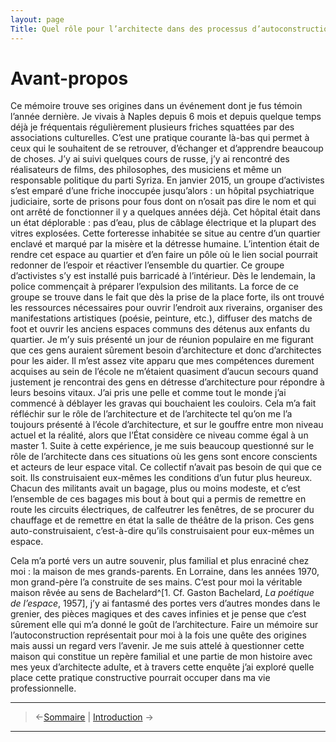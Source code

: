 ```yaml
---
layout: page
Title: Quel rôle pour l’architecte dans des processus d’autoconstruction ?
---
```

# Avant-propos

Ce mémoire trouve ses origines dans un événement dont je fus témoin l’année dernière.
Je vivais à Naples depuis 6 mois et depuis quelque temps déjà je fréquentais régulièrement plusieurs friches squattées par des associations culturelles. C’est une pratique courante là-bas qui permet à ceux qui le souhaitent de se retrouver, d’échanger et d’apprendre beaucoup de choses. J’y ai suivi quelques cours de russe, j’y ai rencontré des réalisateurs de films, des philosophes, des musiciens et même un responsable politique du parti Syriza.
En janvier 2015, un groupe d’activistes s’est emparé d’une friche inoccupée jusqu’alors : un hôpital psychiatrique judiciaire, sorte de prisons pour fous dont on n’osait pas dire le nom et qui ont arrêté de fonctionner il y a quelques années déjà. Cet hôpital était dans un état déplorable : pas d’eau, plus de câblage électrique et la plupart des vitres explosées.
Cette forteresse inhabitée se situe au centre d’un quartier enclavé et marqué par la misère et la détresse humaine. L’intention était de rendre cet espace au quartier et d’en faire un pôle où le lien social pourrait redonner de l’espoir et réactiver l’ensemble du quartier. Ce groupe d’activistes s’y est installé puis barricadé à l’intérieur. Dès le lendemain, la police commençait à préparer l’expulsion des militants.
La force de ce groupe se trouve dans le fait que dès la prise de la place forte, ils ont trouvé les ressources nécessaires pour ouvrir l’endroit aux riverains, organiser des manifestations artistiques (poésie, peinture, etc.), diffuser des matchs de foot et ouvrir les anciens espaces communs des détenus aux enfants du quartier.
Je m’y suis présenté un jour de réunion populaire en me figurant que ces gens auraient sûrement besoin d’architecture et donc d’architectes pour les aider. Il m’est assez vite apparu que mes compétences durement acquises au sein de l’école ne m’étaient quasiment d’aucun secours quand justement je rencontrai des gens en détresse d’architecture pour répondre à leurs besoins vitaux. J’ai pris une pelle et comme tout le monde j’ai commencé à déblayer les gravas qui bouchaient les couloirs.
Cela m’a fait réfléchir sur le rôle de l’architecture et de l’architecte tel qu’on me l’a toujours présenté à l’école d’architecture, et sur le gouffre entre mon niveau actuel et la réalité, alors que l’État considère ce niveau comme égal à un master 1.
Suite à cette expérience, je me suis beaucoup questionné sur le rôle de l’architecte dans ces situations où les gens sont encore conscients et acteurs de leur espace vital. Ce collectif n’avait pas besoin de qui que ce soit. Ils construisaient eux-mêmes les conditions d’un futur plus heureux. Chacun des militants avait un bagage, plus ou moins modeste, et c’est l’ensemble de ces bagages mis bout à bout qui a permis de remettre en route les circuits électriques, de calfeutrer les fenêtres, de se procurer du chauffage et de remettre en état la salle de théâtre de la prison. Ces gens auto-construisaient, c’est-à-dire qu’ils construisaient pour eux-mêmes un espace.

Cela m’a porté vers un autre souvenir, plus familial et plus enraciné chez moi : la maison de mes grands-parents. En Lorraine, dans les années 1970, mon grand-père l’a construite de ses mains. C’est pour moi la véritable maison rêvée au sens de Bachelard^[1. Cf. Gaston Bachelard, *La poétique de l’espace*, 1957], j’y ai fantasmé des portes vers d’autres mondes dans le grenier, des pièces magiques et des caves infinies et je pense que c’est sûrement elle qui m’a donné le goût de l’architecture.
Faire un mémoire sur l’autoconstruction représentait pour moi à la fois une quête des origines mais aussi un regard vers l’avenir. Je me suis attelé à questionner cette maison qui constitue un repère familial et une partie de mon histoire avec mes yeux d’architecte adulte, et à travers cette enquête j’ai exploré quelle place cette pratique constructive pourrait occuper dans ma vie professionnelle.


---

> <-[Sommaire](mémoire-0.0-sommaire) | [Introduction](mémoire.0.2-intro) ->

--- 